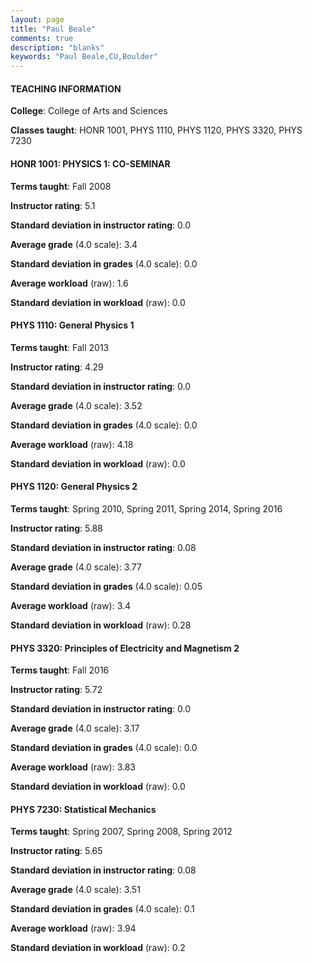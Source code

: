 ```yaml
---
layout: page
title: "Paul Beale" 
comments: true
description: "blanks"
keywords: "Paul Beale,CU,Boulder"
---
```

<head>
<script src="https://ajax.googleapis.com/ajax/libs/jquery/2.1.3/jquery.min.js"></script>
<script src="https://dl.dropboxusercontent.com/s/pc42nxpaw1ea4o9/highcharts.js?dl=0"></script>
<!-- <script src="../assets/js/highcharts.js"></script> -->
<style type="text/css">@font-face {
	font-family: "Bebas Neue";
	src: url(https://www.filehosting.org/file/details/544349/BebasNeue Regular.otf) format("opentype");
	}
	h1.Bebas { 
		font-family: "Bebas Neue", Verdana, Tahoma;
	}
</style>
</head>
	   
#### TEACHING INFORMATION

**College**: College of Arts and Sciences

**Classes taught**: HONR 1001, PHYS 1110, PHYS 1120, PHYS 3320, PHYS 7230

#### HONR 1001: PHYSICS 1: CO-SEMINAR

**Terms taught**: Fall 2008

**Instructor rating**: 5.1

**Standard deviation in instructor rating**: 0.0

**Average grade** (4.0 scale): 3.4

**Standard deviation in grades** (4.0 scale): 0.0

**Average workload** (raw): 1.6

**Standard deviation in workload** (raw): 0.0

#### PHYS 1110: General Physics 1

**Terms taught**: Fall 2013

**Instructor rating**: 4.29

**Standard deviation in instructor rating**: 0.0

**Average grade** (4.0 scale): 3.52

**Standard deviation in grades** (4.0 scale): 0.0

**Average workload** (raw): 4.18

**Standard deviation in workload** (raw): 0.0

#### PHYS 1120: General Physics 2

**Terms taught**: Spring 2010, Spring 2011, Spring 2014, Spring 2016

**Instructor rating**: 5.88

**Standard deviation in instructor rating**: 0.08

**Average grade** (4.0 scale): 3.77

**Standard deviation in grades** (4.0 scale): 0.05

**Average workload** (raw): 3.4

**Standard deviation in workload** (raw): 0.28

#### PHYS 3320: Principles of Electricity and Magnetism 2

**Terms taught**: Fall 2016

**Instructor rating**: 5.72

**Standard deviation in instructor rating**: 0.0

**Average grade** (4.0 scale): 3.17

**Standard deviation in grades** (4.0 scale): 0.0

**Average workload** (raw): 3.83

**Standard deviation in workload** (raw): 0.0

#### PHYS 7230: Statistical Mechanics

**Terms taught**: Spring 2007, Spring 2008, Spring 2012

**Instructor rating**: 5.65

**Standard deviation in instructor rating**: 0.08

**Average grade** (4.0 scale): 3.51

**Standard deviation in grades** (4.0 scale): 0.1

**Average workload** (raw): 3.94

**Standard deviation in workload** (raw): 0.2

